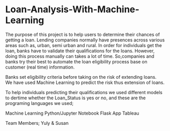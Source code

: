 # Loan-Analysis-With-Machine-Learning
The purpose of this project is to help users to determine their chances of getting a loan. 
Lending companies normally have presences across various areas such as, urban, semi urban and rural. 
In order for individuals get the loan, banks have to validate their qualifications for the loans. 
However, doing this process manually can takes a lot of time. 
So,companies and banks try their best to automate the loan eligibility process base on customer (real time) information.
                 
Banks set eligibility criteria before taking on the risk of extending loans.  
We have used Machine Learning to predict the risk thus extension of loans.
                
To help individuals predicting their qualifications we used different models to dertime whether the Loan_Status is yes or no, 
and these are the programing languages we used;

Machine Learning 
Python/Jupyter Notebook
Flask App
Tableau

Team Members;
Yuly & Susan
              

